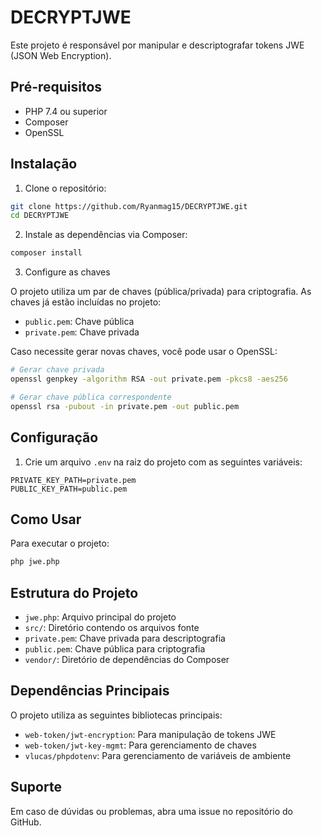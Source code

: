 # DECRYPTJWE

Este projeto é responsável por manipular e descriptografar tokens JWE (JSON Web Encryption).

## Pré-requisitos

- PHP 7.4 ou superior
- Composer
- OpenSSL

## Instalação

1. Clone o repositório:

```bash
git clone https://github.com/Ryanmag15/DECRYPTJWE.git
cd DECRYPTJWE
```

2. Instale as dependências via Composer:

```bash
composer install
```

3. Configure as chaves

O projeto utiliza um par de chaves (pública/privada) para criptografia. As chaves já estão incluídas no projeto:

- `public.pem`: Chave pública
- `private.pem`: Chave privada

Caso necessite gerar novas chaves, você pode usar o OpenSSL:

```bash
# Gerar chave privada
openssl genpkey -algorithm RSA -out private.pem -pkcs8 -aes256

# Gerar chave pública correspondente
openssl rsa -pubout -in private.pem -out public.pem
```

## Configuração

1. Crie um arquivo `.env` na raiz do projeto com as seguintes variáveis:

```env
PRIVATE_KEY_PATH=private.pem
PUBLIC_KEY_PATH=public.pem
```

## Como Usar

Para executar o projeto:

```bash
php jwe.php
```

## Estrutura do Projeto

- `jwe.php`: Arquivo principal do projeto
- `src/`: Diretório contendo os arquivos fonte
- `private.pem`: Chave privada para descriptografia
- `public.pem`: Chave pública para criptografia
- `vendor/`: Diretório de dependências do Composer

## Dependências Principais

O projeto utiliza as seguintes bibliotecas principais:

- `web-token/jwt-encryption`: Para manipulação de tokens JWE
- `web-token/jwt-key-mgmt`: Para gerenciamento de chaves
- `vlucas/phpdotenv`: Para gerenciamento de variáveis de ambiente

## Suporte

Em caso de dúvidas ou problemas, abra uma issue no repositório do GitHub.
